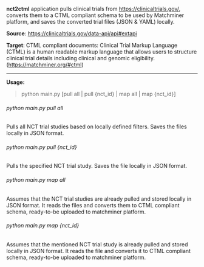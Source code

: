 **nct2ctml** application pulls clinical trials from https://clinicaltrials.gov/, converts them to a CTML compliant schema to be used by Matchminer platform, and saves the converted trial files (JSON & YAML) locally.

**Source**:
https://clinicaltrials.gov/data-api/api#extapi

**Target**:
CTML compliant documents: Clinical Trial Markup Language (CTML) is a human readable markup language that allows users to structure clinical trial details including clinical and genomic eligibility. (https://matchminer.org/#ctml)

------------


**Usage:**
> python main.py [pull all | pull {nct_id} | map all | map {nct_id}]

###### python main.py pull all

Pulls all NCT trial studies based on locally defined filters. Saves the files locally in JSON format.

###### python main.py pull {nct_id}

Pulls the specified NCT trial study. Saves the file locally in JSON format.

###### python main.py map all

Assumes that the NCT trial studies are already pulled and stored locally in JSON format. It reads the files and converts them to CTML compliant schema, ready-to-be uploaded to matchminer platform.

###### python main.py map {nct_id}

Assumes that the mentioned NCT trial study is already pulled and stored locally in JSON format. It reads the file and converts it to CTML compliant schema, ready-to-be uploaded to matchminer platform.
